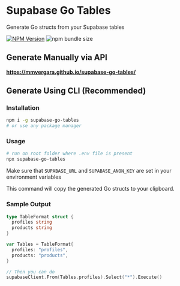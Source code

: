 # Supabase Go Tables

Generate Go structs from your Supabase tables

[![NPM Version](https://img.shields.io/npm/v/supabase-go-tables?logo=npm&labelColor=cb0000&color=black)](https://www.npmjs.com/package/supabase-go-tables)
![npm bundle size](https://img.shields.io/bundlephobia/min/supabase-go-tables?label=BundlePhobia&labelColor=blackn&color=green)

## Generate Manually via API

**https://mmvergara.github.io/supabase-go-tables/**

## Generate Using CLI (Recommended)

### Installation

```bash
npm i -g supabase-go-tables
# or use any package manager
```

### Usage

```bash
# run on root folder where .env file is present
npx supabase-go-tables
```

Make sure that `SUPABASE_URL` and `SUPABASE_ANON_KEY` are set in your environment variables

This command will copy the generated Go structs to your clipboard.

### Sample Output

```go
type TableFormat struct {
  profiles string
  products string
}

var Tables = TableFormat{
  profiles: "profiles",
  products: "products",
}

// Then you can do
supabaseClient.From(Tables.profiles).Select("*").Execute()
```
